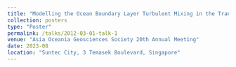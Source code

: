 ```yaml
---
title: "Modelling the Ocean Boundary Layer Turbulent Mixing in the Transitioning Regions between Coastal and Open Oceans"
collection: posters
type: "Poster"
permalink: /talks/2012-03-01-talk-1
venue: "Asia Oceania Geosciences Society 20th Annual Meeting"
date: 2023-08
location: "Suntec City, 3 Temasek Boulevard, Singapore"
---
```

